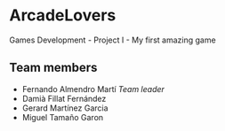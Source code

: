 # **ArcadeLovers**
Games Development - Project I - My first amazing game

## **Team members**
* Fernando Almendro Martí *Team leader*
* Damià Fillat Fernández
* Gerard Martínez Garcia
* Miguel Tamaño Garon
